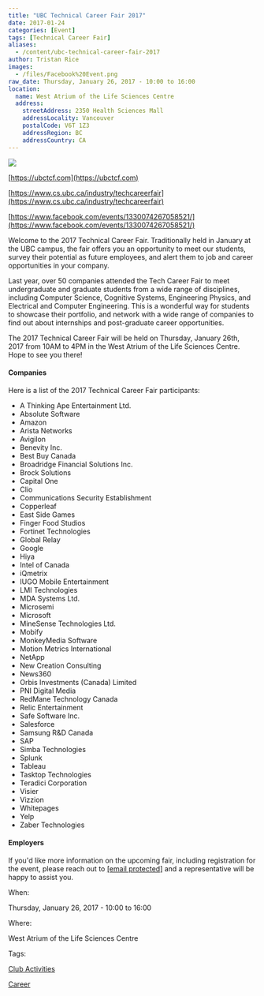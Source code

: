 ```yaml
---
title: "UBC Technical Career Fair 2017"
date: 2017-01-24
categories: [Event]
tags: [Technical Career Fair]
aliases:
  - /content/ubc-technical-career-fair-2017
author: Tristan Rice
images:
  - /files/Facebook%20Event.png
raw_date: Thursday, January 26, 2017 - 10:00 to 16:00
location:
  name: West Atrium of the Life Sciences Centre
  address:
    streetAddress: 2350 Health Sciences Mall
    addressLocality: Vancouver
    postalCode: V6T 1Z3
    addressRegion: BC
    addressCountry: CA
---
```


![](/files/Facebook%20Event.png)

[https://ubctcf.com](https://ubctcf.com)

[https://www.cs.ubc.ca/industry/techcareerfair](https://www.cs.ubc.ca/industry/techcareerfair)

[https://www.facebook.com/events/1330074267058521/](https://www.facebook.com/events/1330074267058521/)

Welcome to the 2017 Technical Career Fair. Traditionally held in January at the UBC campus, the fair offers you an opportunity to meet our students, survey their potential as future employees, and alert them to job and career opportunities in your company.

Last year, over 50 companies attended the Tech Career Fair to meet undergraduate and graduate students from a wide range of disciplines, including Computer Science, Cognitive Systems, Engineering Physics, and Electrical and Computer Engineering. This is a wonderful way for students to showcase their portfolio, and network with a wide range of companies to find out about internships and post-graduate career opportunities.

The 2017 Technical Career Fair will be held on Thursday, January 26th, 2017 from 10AM to 4PM in the West Atrium of the Life Sciences Centre. Hope to see you there!

#### Companies

Here is a list of the 2017 Technical Career Fair participants:

- A Thinking Ape Entertainment Ltd.
- Absolute Software
- Amazon
- Arista Networks
- Avigilon
- Benevity Inc.
- Best Buy Canada
- Broadridge Financial Solutions Inc.
- Brock Solutions
- Capital One
- Clio
- Communications Security Establishment
- Copperleaf
- East Side Games
- Finger Food Studios
- Fortinet Technologies
- Global Relay
- Google
- Hiya
- Intel of Canada
- iQmetrix
- IUGO Mobile Entertainment
- LMI Technologies
- MDA Systems Ltd.
- Microsemi
- Microsoft
- MineSense Technologies Ltd.
- Mobify
- MonkeyMedia Software
- Motion Metrics International
- NetApp
- New Creation Consulting
- News360
- Orbis Investments (Canada) Limited
- PNI Digital Media
- RedMane Technology Canada
- Relic Entertainment
- Safe Software Inc.
- Salesforce
- Samsung R&D Canada
- SAP
- Simba Technologies
- Splunk
- Tableau
- Tasktop Technologies
- Teradici Corporation
- Visier
- Vizzion
- Whitepages
- Yelp
- Zaber Technologies

#### Employers

If you'd like more information on the upcoming fair, including registration for the event, please reach out to [\[email protected\]](/cdn-cgi/l/email-protection#d0b3b1a2b5b5a2b6b1b9a290a5b2b3b3a3a3a3febfa2b7) and a representative will be happy to assist you.

When: 

Thursday, January 26, 2017 - 10:00 to 16:00

Where: 

West Atrium of the Life Sciences Centre

Tags: 

[Club Activities](/club)

[Career](/career)
